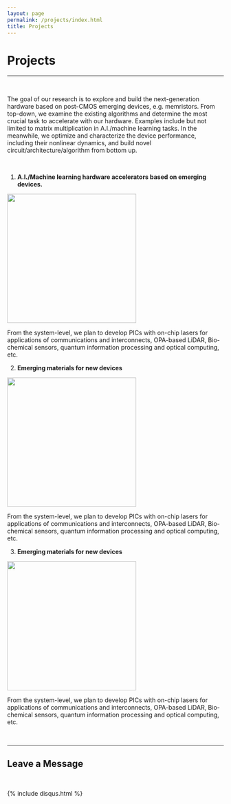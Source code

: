 ```yaml
---
layout: page
permalink: /projects/index.html
title: Projects
---
```


# Projects

---
<br>

The goal of our research is to explore and build the next-generation hardware based on post-CMOS emerging devices, e.g. memristors. From top-down, we examine the existing algorithms and determine the most crucial task to accelerate with our hardware. Examples include but not limited to matrix multiplication in A.I./machine learning tasks. In the meanwhile, we optimize and characterize the device performance, including their nonlinear dynamics, and build novel circuit/architecture/algorithm from bottom up.

<br>

1. **A.I./Machine learning hardware accelerators based on emerging devices.**

<img src="https://albert-canite.github.io/images/project1.png" class="floatpic_c" width="300" height="300">

<br>

From the system-level, we plan to develop PICs with on-chip lasers for applications of communications and interconnects, OPA-based LiDAR, Bio-chemical sensors, quantum information processing and optical computing, etc.

2. **Emerging materials for new devices**

<img src="https://albert-canite.github.io/images/project1.png" class="floatpic_c" width="300" height="300">

<br>

From the system-level, we plan to develop PICs with on-chip lasers for applications of communications and interconnects, OPA-based LiDAR, Bio-chemical sensors, quantum information processing and optical computing, etc.

3. **Emerging materials for new devices**

<img src="https://albert-canite.github.io/images/project1.png" class="floatpic_c" width="300" height="300">

<br>

From the system-level, we plan to develop PICs with on-chip lasers for applications of communications and interconnects, OPA-based LiDAR, Bio-chemical sensors, quantum information processing and optical computing, etc.

<br>

---
## Leave a Message

<br>

{% include disqus.html %} 

<br>